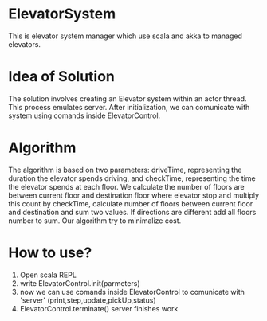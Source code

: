 # ElevatorSystem
This is elevator system manager which use scala and akka to managed elevators. 

# Idea of Solution
The solution involves creating an Elevator system within an actor thread. This process emulates server. After initialization, we can comunicate with system using comands inside ElevatorControl.

# Algorithm
The algorithm is based on two parameters: driveTime, representing the duration the elevator spends driving, and checkTime, representing the time the elevator spends at each floor. We calculate the number of floors are between current floor and destination floor where elevator stop and multiply this count by checkTime, calculate number of floors between current floor and destination and sum two values. If directions are different add all floors number to sum. Our algorithm try to minimalize cost.

# How to use?
1. Open scala REPL
2. write ElevatorControl.init(parmeters)
3. now we can use comands inside ElevatorControl to comunicate with 'server' (print,step,update,pickUp,status)
4. ElevatorControl.terminate() server finishes work
